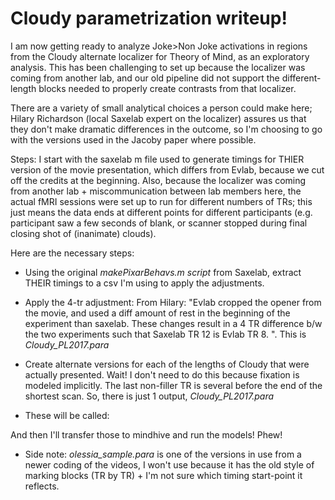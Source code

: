 # Cloudy parametrization writeup!

I am now getting ready to analyze Joke>Non Joke activations in regions from the Cloudy alternate localizer for Theory of Mind, as an exploratory analysis.  This has been challenging to set up because the localizer was coming from another lab, and our old pipeline did not support the different-length blocks needed to properly create contrasts from that localizer. 

There are a variety of small analytical choices a person could make here; Hilary Richardson (local Saxelab expert on the localizer) assures us that they don't make dramatic differences in the outcome, so I'm choosing to go with the versions used in the Jacoby paper where possible. 

Steps: I start with the saxelab m file used to generate timings for THIER version of the movie presentation, which differs from Evlab, because we cut off the credits at the beginning. Also, because the localizer was coming from another lab + miscommunication between lab members here, the actual fMRI sessions were set up to run for different numbers of TRs; this just means the data ends at different points for different participants (e.g. participant saw a few seconds of blank, or scanner stopped during final closing shot of (inanimate) clouds).

Here are the necessary steps:

- Using the original *makePixarBehavs.m script* from Saxelab, extract THEIR timings to a csv I'm using to apply the adjustments.

- Apply the 4-tr adjustment: From Hilary: "Evlab cropped the opener from the movie, and used a diff amount of rest in the beginning of the experiment than saxelab. These changes result in a 4 TR difference b/w the two experiments such that Saxelab TR 12 is Evlab TR 8. ".  This is *Cloudy_PL2017.para*

- Create alternate versions for each of the lengths of Cloudy that were actually presented.  Wait! I don't need to do this because fixation is modeled implicitly. The last non-filler TR is several before the end of the shortest scan. So, there is just 1 output, *Cloudy_PL2017.para*

- These will be called:


And then I'll transfer those to mindhive and run the models! Phew!

- Side note: *olessia_sample.para* is one of the versions in use from a newer coding of the videos, I won't use because it has the old style of marking blocks (TR by TR) + I'm not sure which timing start-point it reflects. 